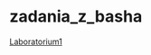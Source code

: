 zadania_z_basha
===============

[Laboratorium1](https://github.com/jbankowski/zadania_z_basha/blob/master/Lab_01.md)
